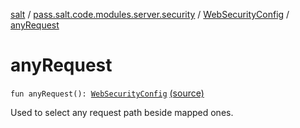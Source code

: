 [salt](../../index.md) / [pass.salt.code.modules.server.security](../index.md) / [WebSecurityConfig](index.md) / [anyRequest](./any-request.md)

# anyRequest

`fun anyRequest(): `[`WebSecurityConfig`](index.md) [(source)](https://github.com/kurbaniec-tgm/salt/tree/master/code/modules/server/security/WebSecurityConfig.kt#L81)

Used to select any request path beside mapped ones.

